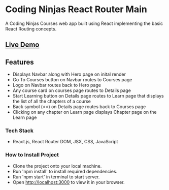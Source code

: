 # Coding Ninjas React Router Main

A Coding Ninjas Courses web app built using React implementing the basic React Routing concepts.

## [Live Demo](https://github.com/facebook/create-react-app)

## Features

- Displays Navbar along with Hero page on inital render
- Go To Courses button on Navbar routes to Courses page
- Logo on Navbar routes back to Hero page
- Any course card on courses page routes to Details page
- Start Learning button on Details page routes to Learn page that displays the list of all the chapters of a course
- Back symbol (<<) on Details page routes back to Courses page
- Clicking on any chapter on Learn page displays Chapter page on the Learn page

### Tech Stack
- React.js, React Router DOM, JSX, CSS, JavaScript

### How to Install Project

- Clone the project onto your local machine.
- Run 'npm install' to install required dependencies.
- Run 'npm start' in terminal to start server.
- Open [http://localhost:3000](http://localhost:3000) to view it in your browser.